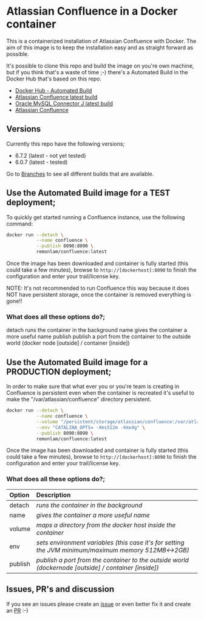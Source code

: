 

# Atlassian Confluence in a Docker container

This is a containerized installation of Atlassian Confluence with Docker.
The aim of this image is to keep the installation easy and as straight forward as possible.

It's possible to clone this repo and build the image on you're own machine, but if you think that's a waste of time ;-) there's a Automated Build in the Docker Hub that's based on this repo.

* [Docker Hub - Automated Build](https://hub.docker.com/r/containerstack/confluence/)
* [Atlassian Confluence latest build](https://confluence.atlassian.com/doc/confluence-release-notes-327.html)
* [Oracle MySQL Connector J latest build](http://dev.mysql.com/downloads/connector/j/)
* [Atlassian Confluence](https://www.atlassian.com/software/confluence)

## Versions
Currently this repo have the following versions;
* 6.7.2 (latest - not yet tested)
* 6.0.7 (latest - tested)

Go to [Branches](https://github.com/containerstack/docker-confluence/branches) to see all different builds that are available.

## Use the Automated Build image for a TEST deployment;

To quickly get started running a Confluence instance, use the following command:
```bash
docker run --detach \
           --name confluence \
           --publish 8090:8090 \
           remonlam/confluence:latest
```

Once the image has been downloaded and container is fully started (this could take a few minutes), browse to `http://[dockerhost]:8090` to finish the configuration and enter your trail/license key.

NOTE: It's not recommended to run Confluence this way because it does NOT have persistent storage, once the container is removed everything is gone!!

### What does all these options do?;
detach          runs the container in the background
name            gives the container a more useful name
publish         publish a port from the container to the outside world (docker node [outside] / container [inside])


## Use the Automated Build image for a PRODUCTION deployment;

In order to make sure that what ever you or you're team is creating in Confluence is persistent even when the container is recreated it's useful to make the "/var/atlassian/confluence" directory persistent.
```bash
docker run --detach \
           --name confluence \
           --volume "/persistent/storage/atlassian/confluence:/var/atlassian/confluence" \
           --env "CATALINA_OPTS= -Xms512m -Xmx4g" \
           --publish 8090:8090 \
           remonlam/confluence:latest
```

Once the image has been downloaded and container is fully started (this could take a few minutes), browse to `http://[dockerhost]:8090` to finish the configuration and enter your trail/license key.

### What does all these options do?;
| Option| Description|
| :------------- |:-------------|
|detach|*runs the container in the background*|
|name|*gives the container a more useful name*|
|volume|*maps a directory from the docker host inside the container*|
|env|*sets environment variables (this case it's for setting the JVM minimum/maximum memory 512MB<->2GB)*|
|publish|*publish a port from the container to the outside world (dockernode [outside] / container [inside])*|



## Issues, PR's and discussion

If you see an issues please create an [issue](https://github.com/remonlam/docker-confluence/issues/new) or even better fix it and create an [PR](https://github.com/remonlam/docker-confluence/compare) :-)

